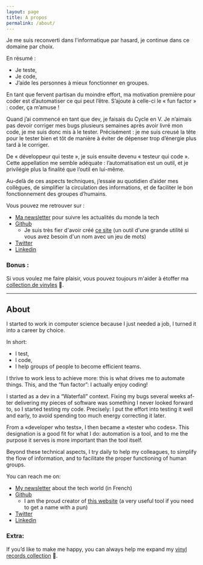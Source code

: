 ```yaml
---
layout: page
title: A propos
permalink: /about/
---
```


Je me suis reconverti dans l'informatique par hasard, je continue dans ce domaine par choix.

En résumé :

- Je teste,
- Je code,
- J’aide les personnes à mieux fonctionner en groupes.

En tant que fervent partisan du moindre effort, ma motivation première pour coder est d’automatiser ce qui peut l’être.
S’ajoute à celle-ci le « fun factor » : coder, ça m’amuse !

Quand j’ai commencé en tant que dev, je faisais du Cycle en V.
Je n’aimais pas devoir corriger mes bugs plusieurs semaines après avoir livré mon code, je me suis donc mis à le tester.
Précisément : je me suis creusé la tête pour le tester bien et tôt de manière à éviter de dépenser trop d’énergie plus tard à le corriger.

De « développeur qui teste », je suis ensuite devenu « testeur qui code ».
Cette appellation me semble adéquate : l’automatisation est un outil, et je privilégie plus la finalité que l’outil en lui-même.

Au-delà de ces aspects techniques, j’essaie au quotidien d’aider mes collègues, de simplifier la circulation des informations, et de faciliter le bon fonctionnement des groupes d’humains.

Vous pouvez me retrouver sur : 
- [Ma newsletter](https://tinyletter.com/lucienbill) pour suivre les actualités du monde la tech
- [Github](https://github.com/lucienbill)
    - Je suis très fier d'avoir créé [ce site](https://nomavecjeudemotsdebile.pages.dev/) (un outil d'une grande utilité si vous avez besoin d'un nom avec un jeu de mots)
- [Twitter](https://twitter.com/BillyTheTroll)
- [Linkedin](https://www.linkedin.com/in/lucien-bill-3906b043/)

### Bonus : 
Si vous voulez me faire plaisir, vous pouvez toujours m'aider à étoffer ma [collection de vinyles](https://docs.google.com/spreadsheets/d/1qVlzgiIQIhZKqyDke20DyCsFKQOKxEn86y7QqmQWfGg/edit?usp=sharing) 🤩.

-----
<div lang='en'>
<h2 id="about">About</h2>
<p>I started to work in computer science because I just needed a job, I turned it into a career by choice.</p>

<p>In short:</p>

<ul>
  <li>I test,</li>
  <li>I code,</li>
  <li>I help groups of people to become efficient teams.</li>
</ul>

<p>I thrive to work less to achieve more: this is what drives me to automate things.
This, and the “fun factor”: I actually enjoy coding!</p>

<p>I started as a dev in a “Waterfall” context.
Fixing my bugs several weeks after delivering my pieces of software was something I never looked forward to, so I started testing my code. Precisely: I put the effort into testing it well and early, to avoid spending too much energy correcting it later.</p>

<p>From a «developer who tests», I then became a «tester who codes».
This designation is a good fit for what I do: automation is a tool, and to me the purpose it serves is more important than the tool itself.</p>

<p>Beyond these technical aspects, I try daily to help my colleagues, to simplify the flow of information, and to facilitate the proper functioning of human groups.</p>

<p>You can reach me on:</p>
<ul>
  <li><a href="https://tinyletter.com/lucienbill">My newsletter</a> about the tech world (in French)</li>
  <li><a href="https://github.com/lucienbill">Github</a>
    <ul>
      <li>I am the proud creator of <a href="https://getanamewithapun.pages.dev/">this website</a> (a very useful tool if you need to get a name with a pun)</li>
    </ul>
  </li>
  <li><a href="https://twitter.com/BillyTheTroll">Twitter</a></li>
  <li><a href="https://www.linkedin.com/in/lucien-bill-3906b043/">Linkedin</a></li>
</ul>

<h3>Extra:</h3>
<p>If you’d like to make me happy, you can always help me expand my <a href="https://docs.google.com/spreadsheets/d/1qVlzgiIQIhZKqyDke20DyCsFKQOKxEn86y7QqmQWfGg/edit?usp=sharing">vinyl records collection</a> 🤩.</p>
</div>

